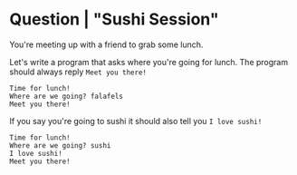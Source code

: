 # Question | "Sushi Session"

You're meeting up with a friend to grab some lunch.

Let's write a program that asks where you're going for lunch. The program should always reply ``Meet you there!``

```
Time for lunch!
Where are we going? falafels
Meet you there!
```

If you say you're going to sushi it should also tell you ``I love sushi!``

```
Time for lunch!
Where are we going? sushi
I love sushi!
Meet you there!
```
